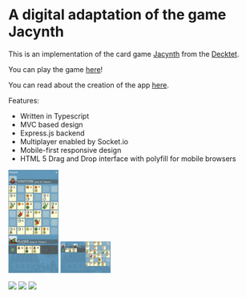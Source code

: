# A digital adaptation of the game Jacynth
This is an implementation of the card game [Jacynth](http://wiki.decktet.com/game:jacynth) from the [Decktet](https://www.decktet.com/). 

You can play the game [here](https://jacynth.herokuapp.com/)!

You can read about the creation of the app [here](https://dylan-cairns.github.io/Jacynth/).

Features:
- Written in Typescript
- MVC based design
- Express.js backend
- Multiplayer enabled by Socket.io
- Mobile-first responsive design
- HTML 5 Drag and Drop interface with polyfill for mobile browsers

<p float="middle">
  <img src="screenshots/Screen Shot 2021-07-07 at 13.31.52.png" width="100" />
  <img src="screenshots/Screen Shot 2021-07-07 at 13.32.06.png" width="100" /> 
</p>
<p float="middle">
  <img src="Screen Shot 2021-07-07 at 13.32.11.png" width="100" />
  <img src="Screen Shot 2021-07-07 at 13.32.23.png " width="100" /> 
  <img src="Screen Shot 2021-07-07 at 13.34.54.png" width="100" />
</p>
